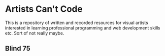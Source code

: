 # Artists Can't Code

This is a repository of written and recorded resources for visual artists interested in learning professional programming and web development skills etc. Sort of not really maybe.

## Blind 75
